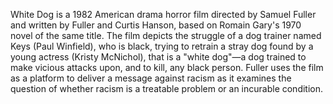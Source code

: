 White Dog is a 1982 American drama horror film directed by Samuel Fuller and written by Fuller and Curtis Hanson, based on Romain Gary's 1970 novel of the same title. The film depicts the struggle of a dog trainer named Keys (Paul Winfield), who is black, trying to retrain a stray dog found by a young actress (Kristy McNichol), that is a "white dog"—a dog trained to make vicious attacks upon, and to kill, any black person. Fuller uses the film as a platform to deliver a message against racism as it examines the question of whether racism is a treatable problem or an incurable condition.